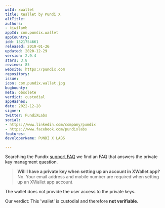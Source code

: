 ```yaml
---
wsId: xwallet
title: XWallet by Pundi X
altTitle: 
authors:
- kiwilamb
appId: com.pundix.wallet
appCountry: 
idd: 1321754661
released: 2019-01-26
updated: 2020-12-29
version: 2.9.4
stars: 3.8
reviews: 85
website: https://pundix.com
repository: 
issue: 
icon: com.pundix.wallet.jpg
bugbounty: 
meta: obsolete
verdict: custodial
appHashes: 
date: 2022-12-28
signer: 
twitter: PundiXLabs
social:
- https://www.linkedin.com/company/pundix
- https://www.facebook.com/pundixlabs
features: 
developerName: PUNDI X LABS

---
```


Searching the Pundix [support FAQ](https://support.pundix.com/) we find an FAQ that answers the private key managment question.

> **Will I have a private key when setting up an account in XWallet app?**<br>
  No. Your email address and mobile number are required when setting up an XWallet app account.

The wallet does not provide the user access to the private keys.

Our verdict: This 'wallet' is custodial and therefore **not verifiable**.

